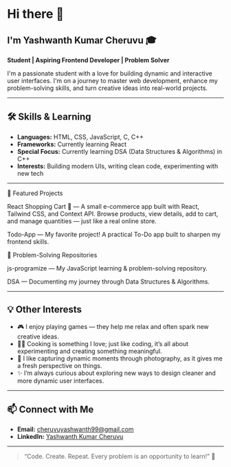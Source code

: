 # Hi there 👋

## I'm Yashwanth Kumar Cheruvu 🎓
**Student | Aspiring Frontend Developer | Problem Solver**

I'm a passionate student with a love for building dynamic and interactive user interfaces. I'm on a journey to master web development, enhance my problem-solving skills, and turn creative ideas into real-world projects.

---

## 🛠️ Skills & Learning
- **Languages:** HTML, CSS, JavaScript, C, C++  
- **Frameworks:** Currently learning React  
- **Special Focus:**  Currently learning DSA (Data Structures & Algorithms) in C++  
- **Interests:** Building modern UIs, writing clean code, experimenting with new tech  

---

🌟 Featured Projects

React Shopping Cart
 🛒 — A small e-commerce app built with React, Tailwind CSS, and Context API. Browse products, view details, add to cart, and manage quantities — just like a real online store.

Todo-App
 — My favorite project! A practical To-Do app built to sharpen my frontend skills.

🧠 Problem-Solving Repositories

js-programize
 — My JavaScript learning & problem-solving repository.

DSA
 — Documenting my journey through Data Structures & Algorithms.

---

## 💡 Other Interests
- 🎮 I enjoy playing games — they help me relax and often spark new creative ideas.  
- 👨‍🍳 Cooking is something I love; just like coding, it’s all about experimenting and creating something meaningful.  
- 📸 I like capturing dynamic moments through photography, as it gives me a fresh perspective on things.  
- ✨ I’m always curious about exploring new ways to design cleaner and more dynamic user interfaces.  


---

## 📫 Connect with Me
- **Email:** [cheruvuyashwanth99@gmail.com](mailto:cheruvuyashwanth99@gmail.com)  
- **LinkedIn:** [Yashwanth Kumar Cheruvu](https://www.linkedin.com/in/yashwanth-kumar-cheruvu-7843a836b/)


---

> “Code. Create. Repeat. Every problem is an opportunity to learn!” 🚀

